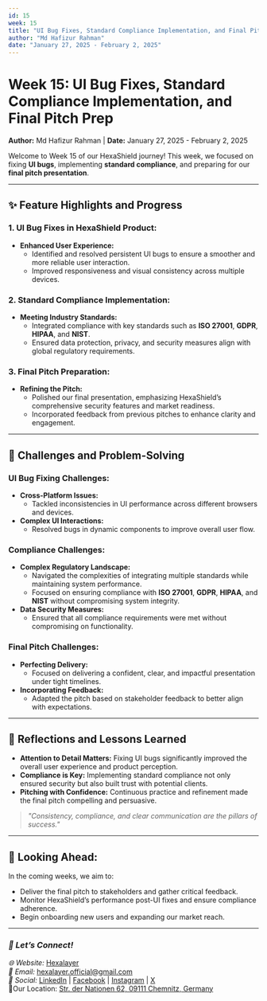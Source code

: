```yaml
---  
id: 15  
week: 15  
title: "UI Bug Fixes, Standard Compliance Implementation, and Final Pitch Prep"  
author: "Md Hafizur Rahman"  
date: "January 27, 2025 - February 2, 2025"  
---  
```


# Week 15: UI Bug Fixes, Standard Compliance Implementation, and Final Pitch Prep  

**Author:** Md Hafizur Rahman | **Date:** January 27, 2025 - February 2, 2025  

Welcome to Week 15 of our HexaShield journey! This week, we focused on fixing **UI bugs**, implementing **standard compliance**, and preparing for our **final pitch presentation**.  

---  

## ✨ **Feature Highlights and Progress**  

### **1. UI Bug Fixes in HexaShield Product:**  
- **Enhanced User Experience:**  
  - Identified and resolved persistent UI bugs to ensure a smoother and more reliable user interaction.  
  - Improved responsiveness and visual consistency across multiple devices.  

### **2. Standard Compliance Implementation:**  
- **Meeting Industry Standards:**  
  - Integrated compliance with key standards such as **ISO 27001**, **GDPR**, **HIPAA**, and **NIST**.  
  - Ensured data protection, privacy, and security measures align with global regulatory requirements.  

### **3. Final Pitch Preparation:**  
- **Refining the Pitch:**  
  - Polished our final presentation, emphasizing HexaShield’s comprehensive security features and market readiness.  
  - Incorporated feedback from previous pitches to enhance clarity and engagement.  

---  

## 🔧 **Challenges and Problem-Solving**  

### **UI Bug Fixing Challenges:**  
- **Cross-Platform Issues:**  
  - Tackled inconsistencies in UI performance across different browsers and devices.  
- **Complex UI Interactions:**  
  - Resolved bugs in dynamic components to improve overall user flow.  

### **Compliance Challenges:**  
- **Complex Regulatory Landscape:**  
  - Navigated the complexities of integrating multiple standards while maintaining system performance.  
  - Focused on ensuring compliance with **ISO 27001**, **GDPR**, **HIPAA**, and **NIST** without compromising system integrity.  
- **Data Security Measures:**  
  - Ensured that all compliance requirements were met without compromising on functionality.  

### **Final Pitch Challenges:**  
- **Perfecting Delivery:**  
  - Focused on delivering a confident, clear, and impactful presentation under tight timelines.  
- **Incorporating Feedback:**  
  - Adapted the pitch based on stakeholder feedback to better align with expectations.  

---  

## 🎉 **Reflections and Lessons Learned**  

- **Attention to Detail Matters:** Fixing UI bugs significantly improved the overall user experience and product perception.  
- **Compliance is Key:** Implementing standard compliance not only ensured security but also built trust with potential clients.  
- **Pitching with Confidence:** Continuous practice and refinement made the final pitch compelling and persuasive.  

> _"Consistency, compliance, and clear communication are the pillars of success."_  

---  

## 🚀 **Looking Ahead:**  

In the coming weeks, we aim to:  

- Deliver the final pitch to stakeholders and gather critical feedback.  
- Monitor HexaShield’s performance post-UI fixes and ensure compliance adherence.  
- Begin onboarding new users and expanding our market reach.  

---  

### _💬 Let’s Connect!_  

_🌐 Website:_ [Hexalayer](https://hexalayer.vercel.app/)  
_📧 Email:_ hexalayer.official@gmail.com  
_📱 Social:_ [LinkedIn](https://linkedin.com/company/hexalayer-ln) | [Facebook](https://www.facebook.com/profile.php?id=61568292851414) | [Instagram](https://instagram.com/hexalayer) | [X](https://x.com/hexalayer_x)  
📍Our Location: [Str. der Nationen 62, 09111 Chemnitz, Germany](https://www.google.com/maps?q=Str.+der+Nationen+62,+09111+Chemnitz,+Germany)

